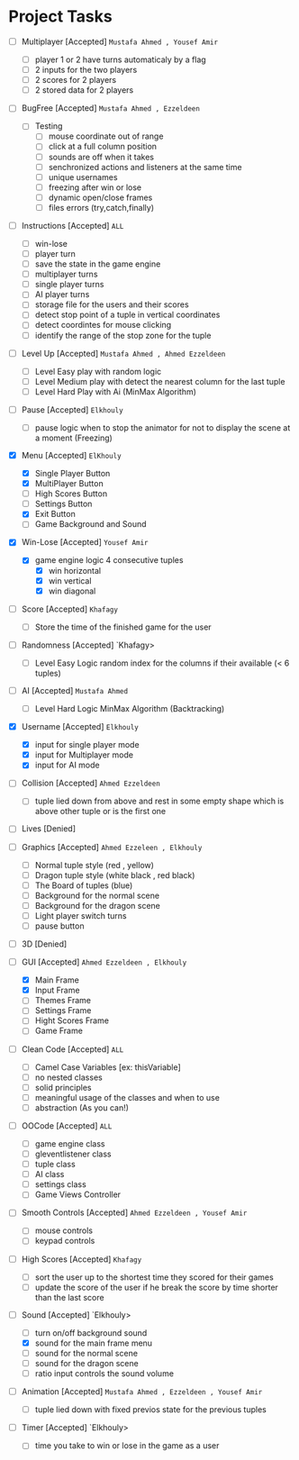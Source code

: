 # Project Tasks

- [ ] Multiplayer [Accepted] `Mustafa Ahmed , Yousef Amir`
  - [ ] player 1 or 2 have turns automaticaly by a flag
  - [ ] 2 inputs for the two players
  - [ ] 2 scores for 2 players
  - [ ] 2 stored data for 2 players

- [ ] BugFree [Accepted] `Mustafa Ahmed , Ezzeldeen`
  - [ ] Testing
	- [ ] mouse coordinate out of range 
	- [ ] click at a full column position
	- [ ] sounds are off when it takes
	- [ ] senchronized actions and listeners at the same time
	- [ ] unique usernames
	- [ ] freezing after win or lose
	- [ ] dynamic open/close frames
	- [ ] files errors (try,catch,finally)

- [ ] Instructions [Accepted] `ALL`
    - [ ] win-lose
    - [ ] player turn
    - [ ] save the state in the game engine
    - [ ] multiplayer turns
    - [ ] single player turns
    - [ ] AI player turns
    - [ ] storage file for the users and their scores
    - [ ] detect stop point of a tuple in vertical coordinates
    - [ ] detect coordintes for mouse clicking
    - [ ] identify the range of the stop zone for the tuple

- [ ] Level Up [Accepted] `Mustafa Ahmed , Ahmed Ezzeldeen`
    - [ ] Level Easy play with random logic
    - [ ] Level Medium play with detect the nearest column for the last tuple
    - [ ] Level Hard Play with Ai (MinMax Algorithm)

- [ ] Pause [Accepted] `Elkhouly`
    - [ ] pause logic when to stop the animator for not to display the scene at a moment (Freezing)

- [X] Menu [Accepted] `ElKhouly`
    - [X] Single Player Button
    - [X] MultiPlayer Button
    - [ ] High Scores Button
    - [ ] Settings Button
    - [X] Exit Button
    - [ ] Game Background and Sound

- [X] Win-Lose [Accepted] `Yousef Amir`
    - [X] game engine logic 4 consecutive tuples
	   - [X] win horizontal
	   - [X] win vertical
	   - [X] win diagonal

- [ ] Score [Accepted] `Khafagy`
    - [ ] Store the time of the finished game for the user

- [ ] Randomness [Accepted] `Khafagy>
    - [ ] Level Easy Logic random index for the columns if their available (< 6 tuples)

- [ ] AI [Accepted] `Mustafa Ahmed`
	- [ ] Level Hard Logic MinMax Algorithm (Backtracking)

- [X] Username [Accepted] `Elkhouly`
	- [X] input for single player mode
	- [X] input for Multiplayer mode
	- [X] input for AI mode

- [ ] Collision [Accepted] `Ahmed Ezzeldeen`
	- [ ] tuple lied down from above and rest in some empty shape which is above other tuple or is the first one

- [ ] Lives [Denied]

- [ ] Graphics [Accepted] `Ahmed Ezzeleen , Elkhouly`
	- [ ] Normal tuple style (red , yellow)
	- [ ] Dragon tuple style (white black , red black)
	- [ ] The Board of tuples (blue)
	- [ ] Background for the normal scene
	- [ ] Background for the dragon scene
	- [ ] Light player switch turns
	- [ ] pause button

- [ ] 3D [Denied]

- [ ] GUI [Accepted] `Ahmed Ezzeldeen , Elkhouly`
	- [X] Main Frame
	- [X] Input Frame
	- [ ] Themes Frame
	- [ ] Settings Frame
	- [ ] Hight Scores Frame
	- [ ] Game Frame

- [ ] Clean Code [Accepted] `ALL`
	- [ ] Camel Case Variables [ex: thisVariable]
	- [ ] no nested classes
	- [ ] solid principles
	- [ ] meaningful usage of the classes and when to use
	- [ ] abstraction (As you can!)

- [ ] OOCode [Accepted] `ALL`
	- [ ] game engine class
	- [ ] gleventlistener class
	- [ ] tuple class
	- [ ] AI class
	- [ ] settings class
	- [ ] Game Views Controller

- [ ] Smooth Controls [Accepted] `Ahmed Ezzeldeen , Yousef Amir`
	- [ ] mouse controls
	- [ ] keypad controls
	
- [ ] High Scores [Accepted] `Khafagy`
	- [ ] sort the user up to the shortest time they scored for their games
	- [ ] update the score of the user if he break the score by time shorter than the last score 

- [ ] Sound [Accepted] `Elkhouly>
	- [ ] turn on/off background sound
	- [X] sound for the main frame menu
	- [ ] sound for the normal scene
	- [ ] sound for the dragon scene
	- [ ] ratio input controls the sound volume

- [ ] Animation [Accepted] `Mustafa Ahmed , Ezzeldeen , Yousef Amir`
	- [ ] tuple lied down with fixed previos state for the previous tuples
	
- [ ] Timer [Accepted] `Elkhouly>
	- [ ] time you take to win or lose in the game as a user